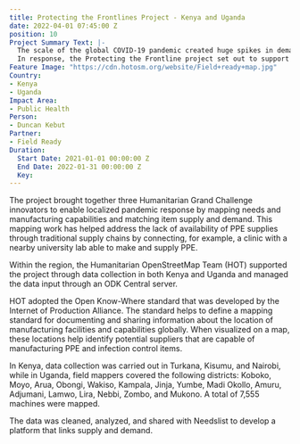 ```yaml
---
title: Protecting the Frontlines Project - Kenya and Uganda
date: 2022-04-01 07:45:00 Z
position: 10
Project Summary Text: |-
  The scale of the global COVID-19 pandemic created huge spikes in demand for personal protection equipment (PPE) and infection control supplies required by frontline workers in the health and relief sectors.
  In response, the Protecting the Frontline project set out to support frontline workers, specifically those in hard-to-reach conflict zones, to access locally produced PPE.
Feature Image: "https://cdn.hotosm.org/website/Field+ready+map.jpg"
Country:
- Kenya
- Uganda
Impact Area:
- Public Health
Person:
- Duncan Kebut
Partner:
- Field Ready
Duration:
  Start Date: 2021-01-01 00:00:00 Z
  End Date: 2022-01-31 00:00:00 Z
  Key: 
---
```


The project brought together three Humanitarian Grand Challenge innovators to enable localized pandemic response by mapping needs and manufacturing capabilities and matching item supply and demand. This mapping work has helped address the lack of availability of PPE supplies through traditional supply chains by connecting, for example, a clinic with a nearby university lab able to make and supply PPE.

Within the region, the Humanitarian OpenStreetMap Team (HOT) supported the project through data collection in both Kenya and Uganda and managed the data input through an ODK Central server. 

HOT adopted the Open Know-Where standard that was developed by the Internet of Production Alliance. The standard helps to define a mapping standard for documenting and sharing information about the location of manufacturing facilities and capabilities globally.
When visualized on a map, these locations help identify potential suppliers that are capable of manufacturing PPE and infection control items.

In Kenya, data collection was carried out in Turkana, Kisumu, and Nairobi, while in Uganda, field mappers covered the following districts: Koboko, Moyo, Arua, Obongi, Wakiso, Kampala, Jinja, Yumbe, Madi Okollo, Amuru, Adjumani, Lamwo, Lira, Nebbi, Zombo, and Mukono. A total of 7,555 machines were mapped.

The data was cleaned, analyzed, and shared with Needslist to develop a platform that links supply and demand.